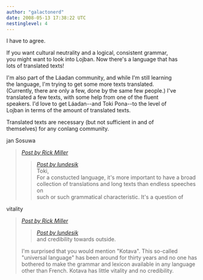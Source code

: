 ```yaml
---
author: "galactonerd"
date: 2008-05-13 17:38:22 UTC
nestinglevel: 4
---
```

I have to agree.  
  
If you want cultural neutrality and a logical, consistent grammar,  
you might want to look into Lojban. Now there's a language that has  
lots of translated texts!  
  
I'm also part of the Láadan community, and while I'm still learning  
the language, I'm trying to get some more texts translated.  
(Currently, there are only a few, done by the same few people.) I've  
translated a few texts, with some help from one of the fluent  
speakers. I'd love to get Láadan--and Toki Pona--to the level of  
Lojban in terms of the amount of translated texts.  
  
Translated texts are necessary (but not sufficient in and of  
themselves) for any conlang community.  
  
jan Sosuwa  

> [_Post by Rick Miller_](/X7lXcIxk/community-translations#post10)  
> 
> > [_Post by lundesik_](/X7lXcIxk/community-translations#post9)  
> > Toki,  
> > For a constucted language, it's more important to have a broad  
> > collection of translations and long texts than endless speeches on  
> > such or such grammatical characteristic. It's a question of  
> > 
> 
> 

vitality  

> [_Post by Rick Miller_](/X7lXcIxk/community-translations#post10)  
> 
> > [_Post by lundesik_](/X7lXcIxk/community-translations#post9)  
> > and credibility towards outside.  
> > 
> 
> I'm surprised that you would mention "Kotava". This so-called  
> "universal language" has been around for thirty years and no one has  
> bothered to make the grammar and lexicon available in any language  
> other than French. Kotava has little vitality and no credibility.  
>